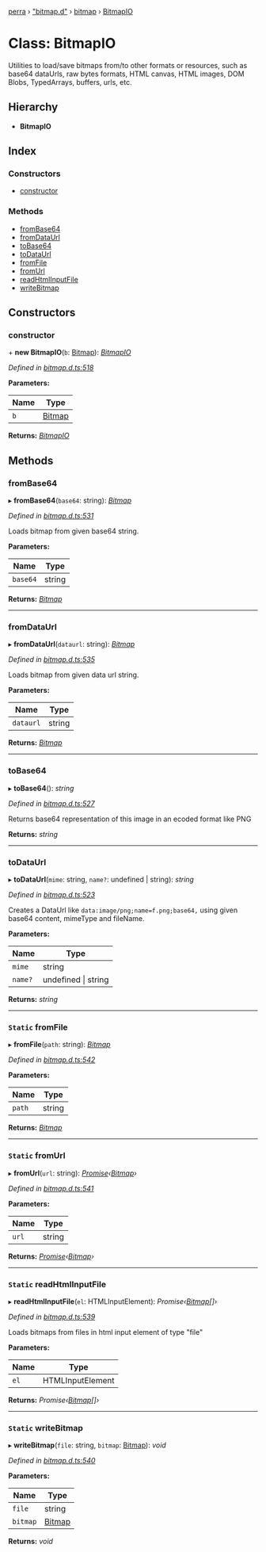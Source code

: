 [perra](../README.md) › ["bitmap.d"](../modules/_bitmap_d_.md) › [bitmap](../modules/_bitmap_d_.bitmap.md) › [BitmapIO](_bitmap_d_.bitmap.bitmapio.md)

# Class: BitmapIO

Utilities to load/save bitmaps from/to other formats or resources, such as base64 dataUrls, raw bytes formats, HTML canvas, HTML images, DOM Blobs, TypedArrays, buffers, urls, etc.

## Hierarchy

* **BitmapIO**

## Index

### Constructors

* [constructor](_bitmap_d_.bitmap.bitmapio.md#constructor)

### Methods

* [fromBase64](_bitmap_d_.bitmap.bitmapio.md#frombase64)
* [fromDataUrl](_bitmap_d_.bitmap.bitmapio.md#fromdataurl)
* [toBase64](_bitmap_d_.bitmap.bitmapio.md#tobase64)
* [toDataUrl](_bitmap_d_.bitmap.bitmapio.md#todataurl)
* [fromFile](_bitmap_d_.bitmap.bitmapio.md#static-fromfile)
* [fromUrl](_bitmap_d_.bitmap.bitmapio.md#static-fromurl)
* [readHtmlInputFile](_bitmap_d_.bitmap.bitmapio.md#static-readhtmlinputfile)
* [writeBitmap](_bitmap_d_.bitmap.bitmapio.md#static-writebitmap)

## Constructors

###  constructor

\+ **new BitmapIO**(`b`: [Bitmap](../interfaces/_bitmap_d_.bitmap.bitmap.md)): *[BitmapIO](_bitmap_d_.bitmap.bitmapio.md)*

*Defined in [bitmap.d.ts:518](https://github.com/cancerberoSgx/bitmap/blob/a4d7607/perra/src/bitmap.d.ts#L518)*

**Parameters:**

Name | Type |
------ | ------ |
`b` | [Bitmap](../interfaces/_bitmap_d_.bitmap.bitmap.md) |

**Returns:** *[BitmapIO](_bitmap_d_.bitmap.bitmapio.md)*

## Methods

###  fromBase64

▸ **fromBase64**(`base64`: string): *[Bitmap](../interfaces/_bitmap_d_.bitmap.bitmap.md)*

*Defined in [bitmap.d.ts:531](https://github.com/cancerberoSgx/bitmap/blob/a4d7607/perra/src/bitmap.d.ts#L531)*

Loads bitmap from given base64 string.

**Parameters:**

Name | Type |
------ | ------ |
`base64` | string |

**Returns:** *[Bitmap](../interfaces/_bitmap_d_.bitmap.bitmap.md)*

___

###  fromDataUrl

▸ **fromDataUrl**(`dataurl`: string): *[Bitmap](../interfaces/_bitmap_d_.bitmap.bitmap.md)*

*Defined in [bitmap.d.ts:535](https://github.com/cancerberoSgx/bitmap/blob/a4d7607/perra/src/bitmap.d.ts#L535)*

Loads bitmap from given data url string.

**Parameters:**

Name | Type |
------ | ------ |
`dataurl` | string |

**Returns:** *[Bitmap](../interfaces/_bitmap_d_.bitmap.bitmap.md)*

___

###  toBase64

▸ **toBase64**(): *string*

*Defined in [bitmap.d.ts:527](https://github.com/cancerberoSgx/bitmap/blob/a4d7607/perra/src/bitmap.d.ts#L527)*

Returns base64 representation of this image in an ecoded format like PNG

**Returns:** *string*

___

###  toDataUrl

▸ **toDataUrl**(`mime`: string, `name?`: undefined | string): *string*

*Defined in [bitmap.d.ts:523](https://github.com/cancerberoSgx/bitmap/blob/a4d7607/perra/src/bitmap.d.ts#L523)*

Creates a DataUrl like `data:image/png;name=f.png;base64,` using given base64 content, mimeType and fileName.

**Parameters:**

Name | Type |
------ | ------ |
`mime` | string |
`name?` | undefined &#124; string |

**Returns:** *string*

___

### `Static` fromFile

▸ **fromFile**(`path`: string): *[Bitmap](../interfaces/_bitmap_d_.bitmap.bitmap.md)*

*Defined in [bitmap.d.ts:542](https://github.com/cancerberoSgx/bitmap/blob/a4d7607/perra/src/bitmap.d.ts#L542)*

**Parameters:**

Name | Type |
------ | ------ |
`path` | string |

**Returns:** *[Bitmap](../interfaces/_bitmap_d_.bitmap.bitmap.md)*

___

### `Static` fromUrl

▸ **fromUrl**(`url`: string): *[Promise](_bitmap_d_.bitmap.support.promise.md)‹[Bitmap](../interfaces/_bitmap_d_.bitmap.bitmap.md)›*

*Defined in [bitmap.d.ts:541](https://github.com/cancerberoSgx/bitmap/blob/a4d7607/perra/src/bitmap.d.ts#L541)*

**Parameters:**

Name | Type |
------ | ------ |
`url` | string |

**Returns:** *[Promise](_bitmap_d_.bitmap.support.promise.md)‹[Bitmap](../interfaces/_bitmap_d_.bitmap.bitmap.md)›*

___

### `Static` readHtmlInputFile

▸ **readHtmlInputFile**(`el`: HTMLInputElement): *Promise‹[Bitmap](../interfaces/_bitmap_d_.bitmap.bitmap.md)[]›*

*Defined in [bitmap.d.ts:539](https://github.com/cancerberoSgx/bitmap/blob/a4d7607/perra/src/bitmap.d.ts#L539)*

Loads bitmaps from files in html input element of type "file"

**Parameters:**

Name | Type |
------ | ------ |
`el` | HTMLInputElement |

**Returns:** *Promise‹[Bitmap](../interfaces/_bitmap_d_.bitmap.bitmap.md)[]›*

___

### `Static` writeBitmap

▸ **writeBitmap**(`file`: string, `bitmap`: [Bitmap](../interfaces/_bitmap_d_.bitmap.bitmap.md)): *void*

*Defined in [bitmap.d.ts:540](https://github.com/cancerberoSgx/bitmap/blob/a4d7607/perra/src/bitmap.d.ts#L540)*

**Parameters:**

Name | Type |
------ | ------ |
`file` | string |
`bitmap` | [Bitmap](../interfaces/_bitmap_d_.bitmap.bitmap.md) |

**Returns:** *void*
